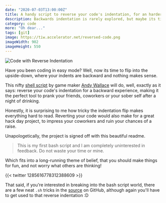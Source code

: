 ```yaml
---
date: "2020-07-03T13:00:00Z"
title: A handy script to reverse your code's indentation, for an harder life
description: Backwards indentation is rarely explored, but maybe its time we gave it a look.
category: code
more: "Oh dear..."
tags: [git]
image: https://tiw.accelerator.net/reversed-code.png
imageWidth: 902
imageHeight: 550
---
```


![Code with Reverse Indentation](<https://tiw.accelerator.net/reversed-code.png;resize(450,400,fit)/quantize(20)/quality(20).png>)

Have you been coding in easy mode? Well, now its time to flip into the upside-down, where your indents are backward and nothing makes sense.

<!--more-->

This nifty [shell script](https://github.com/andymasteroffish/rev-ind) by game maker [Andy Wallace](http://andymakes.com/) will do, well, exactly as it says: reverse your code's indentation for a backward experience, making it the perfect tool to prank your friends, coworkers or your sober self after a night of drinking.

Honestly, it is surprising to me how tricky the indentation flip makes everything hard to read. Reverting your code would also make for a great hack day project, to impress your coworkers and ruin your chances of a raise.

Unapologetically, the project is signed off with this beautiful readme.

> This is my first bash script and I am completely uninterested in feedback. Do not waste your time or mine.

Which fits into a long-running theme of belief, that you should make things for fun, and not worry what others are thinking!

{{< twitter 1285616778312388609 >}}

That said, if you're interested in breaking into the bash script world, there are a few neat `.sh` tricks in the [source](https://github.com/andymasteroffish/rev-ind/blob/master/rev-ind.sh) on GitHub, although again you'll have to get used to that reverse indentation :D
